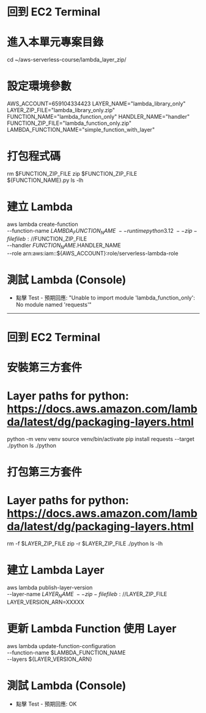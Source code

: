 # 回到 EC2 Terminal 

# 進入本單元專案目錄
cd ~/aws-serverless-course/lambda_layer_zip/

# 設定環境參數
AWS_ACCOUNT=659104334423
LAYER_NAME="lambda_library_only"
LAYER_ZIP_FILE="lambda_library_only.zip"
FUNCTION_NAME="lambda_function_only"
HANDLER_NAME="handler"
FUNCTION_ZIP_FILE="lambda_function_only.zip"
LAMBDA_FUNCTION_NAME="simple_function_with_layer"

# 打包程式碼
rm $FUNCTION_ZIP_FILE
zip $FUNCTION_ZIP_FILE ${FUNCTION_NAME}.py
ls -lh

# 建立 Lambda 
aws lambda create-function \
    --function-name $LAMBDA_FUNCTION_NAME \
    --runtime python3.12 \
    --zip-file fileb://$FUNCTION_ZIP_FILE \
    --handler $FUNCTION_NAME.$HANDLER_NAME \
    --role arn:aws:iam::${AWS_ACCOUNT}:role/serverless-lambda-role

# 測試 Lambda (Console)
 - 點擊 Test - 預期回應: "Unable to import module 'lambda_function_only': No module named 'requests'"

--- 
# 回到 EC2 Terminal 

# 安裝第三方套件
# Layer paths for python: https://docs.aws.amazon.com/lambda/latest/dg/packaging-layers.html
python -m venv venv
source venv/bin/activate
pip install requests --target ./python
ls ./python

# 打包第三方套件
# Layer paths for python: https://docs.aws.amazon.com/lambda/latest/dg/packaging-layers.html
rm -f $LAYER_ZIP_FILE
zip -r $LAYER_ZIP_FILE ./python
ls -lh

# 建立 Lambda Layer 
aws lambda publish-layer-version \
    --layer-name $LAYER_NAME \
    --zip-file fileb://$LAYER_ZIP_FILE
LAYER_VERSION_ARN=XXXXX

# 更新 Lambda Function 使用 Layer
aws lambda update-function-configuration \
    --function-name $LAMBDA_FUNCTION_NAME \
    --layers ${LAYER_VERSION_ARN}

# 測試 Lambda (Console)
 - 點擊 Test - 預期回應: OK

